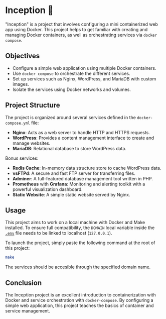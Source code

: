 # Inception 🐳

"Inception" is a project that involves configuring a mini containerized web app using Docker. This project helps to get familiar with creating and managing Docker containers, as well as orchestrating services via `docker compose`.

## Objectives

- Configure a simple web application using multiple Docker containers.
- Use `docker compose` to orchestrate the different services.
- Set up services such as Nginx, WordPress, and MariaDB with custom images.
- Isolate the services using Docker networks and volumes.

## Project Structure

The project is organized around several services defined in the `docker-compose.yml` file:

- **Nginx**: Acts as a web server to handle HTTP and HTTPS requests.
- **WordPress**: Provides a content management interface to create and manage websites.
- **MariaDB**: Relational database to store WordPress data.

Bonus services:
- **Redis Cache**: In-memory data structure store to cache WordPress data.
- **vsFTPd**: A secure and fast FTP server for transferring files.
- **Adminer**: A full-featured database management tool written in PHP.
- **Prometheus** with **Grafana**: Monitoring and alerting toolkit with a powerful visualization dashboard.
- **Static Website**: A simple static website served by Nginx.

## Usage

This project aims to work on a local machine with Docker and Make installed. To ensure full compatibility, the `DOMAIN` local variable inside the [`.env`](srcs/example.env) file needs to be linked to localhost (`127.0.0.1`).   

To launch the project, simply paste the following command at the root of this project:
```bash
make
```

The services should be accesible through the specified domain name.


## Conclusion

The Inception project is an excellent introduction to containerization with Docker and service orchestration with `docker-compose`. By configuring a simple web application, this project teaches the basics of container and service management.
